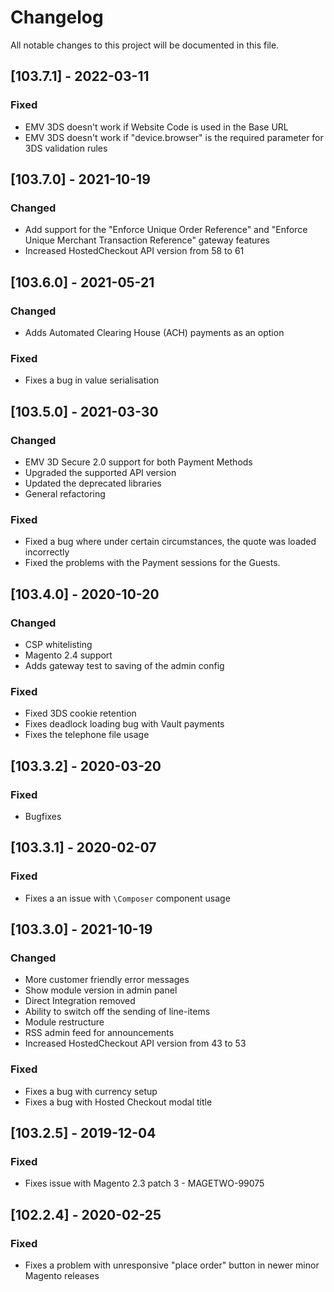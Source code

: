# Changelog
All notable changes to this project will be documented in this file.

## [103.7.1] - 2022-03-11
### Fixed
- EMV 3DS doesn't work if Website Code is used in the Base URL
- EMV 3DS doesn't work if "device.browser" is the required parameter for 3DS validation rules


## [103.7.0] - 2021-10-19
### Changed
- Add support for the "Enforce Unique Order Reference" and "Enforce Unique Merchant Transaction Reference" gateway features
- Increased HostedCheckout API version from 58 to 61

## [103.6.0] - 2021-05-21
### Changed
- Adds Automated Clearing House (ACH) payments as an option

### Fixed
- Fixes a bug in value serialisation

## [103.5.0] - 2021-03-30
### Changed
- EMV 3D Secure 2.0 support for both Payment Methods
- Upgraded the supported API version
- Updated the deprecated libraries
- General refactoring

### Fixed
- Fixed a bug where under certain circumstances, the quote was loaded incorrectly
- Fixed the problems with the Payment sessions for the Guests.

## [103.4.0] - 2020-10-20
### Changed
- CSP whitelisting
- Magento 2.4 support
- Adds gateway test to saving of the admin config

### Fixed
- Fixed 3DS cookie retention
- Fixes deadlock loading bug with Vault payments
- Fixes the telephone file usage

## [103.3.2] - 2020-03-20
### Fixed
- Bugfixes

## [103.3.1] - 2020-02-07
### Fixed
- Fixes a an issue with `\Composer` component usage

## [103.3.0] - 2021-10-19
### Changed
- More customer friendly error messages
- Show module version in admin panel
- Direct Integration removed
- Ability to switch off the sending of line-items
- Module restructure
- RSS admin feed for announcements
- Increased HostedCheckout API version from 43 to 53

### Fixed
- Fixes a bug with currency setup
- Fixes a bug with Hosted Checkout modal title

## [103.2.5] - 2019-12-04
### Fixed
- Fixes issue with Magento 2.3 patch 3 - MAGETWO-99075

## [102.2.4] - 2020-02-25
### Fixed
- Fixes a problem with unresponsive "place order" button in newer minor Magento releases
